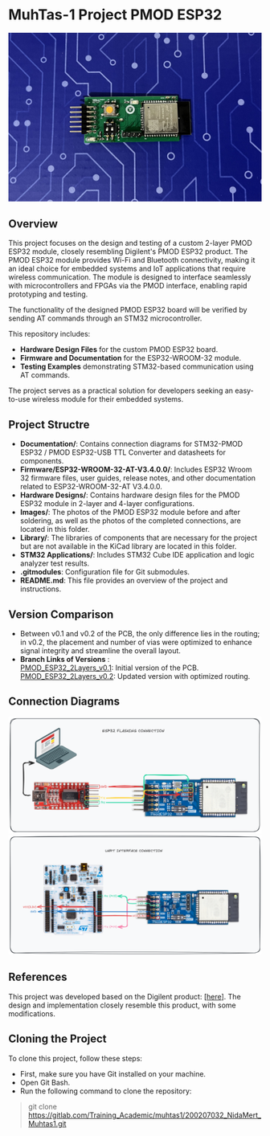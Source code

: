 # MuhTas-1 Project PMOD ESP32

![image alt](Images/Muhtas_PMOD_ESP32_front.JPG)

**Overview**
---
This project focuses on the design and testing of a custom 2-layer PMOD ESP32 module, closely resembling Digilent's PMOD ESP32 product. The PMOD ESP32 module provides Wi-Fi and Bluetooth connectivity, making it an ideal choice for embedded systems and IoT applications that require wireless communication. The module is designed to interface seamlessly with microcontrollers and FPGAs via the PMOD interface, enabling rapid prototyping and testing.

The functionality of the designed PMOD ESP32 board will be verified by sending AT commands through an STM32 microcontroller.

This repository includes:
- **Hardware Design Files** for the custom PMOD ESP32 board.
- **Firmware and Documentation** for the ESP32-WROOM-32 module.
- **Testing Examples** demonstrating STM32-based communication using AT commands.

The project serves as a practical solution for developers seeking an easy-to-use wireless module for their embedded systems.

**Project Structre**
---
- **Documentation/**: Contains connection diagrams for STM32-PMOD ESP32 / PMOD ESP32-USB TTL Converter and datasheets for components.
- **Firmware/ESP32-WROOM-32-AT-V3.4.0.0/**: Includes ESP32 Wroom 32 firmware files, user guides, release notes, and other documentation related to ESP32-WROOM-32-AT V3.4.0.0.
- **Hardware Designs/**: Contains hardware design files for the PMOD ESP32 module in 2-layer and 4-layer configurations.
- **Images/**: The photos of the PMOD ESP32 module before and after soldering, as well as the photos of the completed connections, are located in this folder.
- **Library/**: The libraries of components that are necessary for the project but are not available in the KiCad library are located in this folder.
- **STM32 Applications/**: Includes STM32 Cube IDE application and logic analyzer test results.
- **.gitmodules**: Configuration file for Git submodules.
- **README.md**: This file provides an overview of the project and instructions.

**Version Comparison**
---
- Between v0.1 and v0.2 of the PCB, the only difference lies in the routing; in v0.2, the placement and number of vias were optimized to enhance signal integrity and streamline the overall layout.
- **Branch Links of Versions** :  
[PMOD_ESP32_2Layers_v0.1](https://github.com/nidaMert/pmod_esp32/tree/PMOD_ESP32_2Layers_v0.1): Initial version of the PCB.  
[PMOD_ESP32_2Layers_v0.2](https://github.com/nidaMert/pmod_esp32/tree/PMOD_ESP32_2Layers_v0.2): Updated version with optimized routing.

**Connection Diagrams**
---
![image alt](Documentation/connection_diagrams/esp32_flashing_connection.png)
![image alt](Documentation/connection_diagrams/uart_interface_connection.png)

**References**
---
This project was developed based on the Digilent product: [[here](https://digilent.com/reference/pmod/pmodesp32/start?redirect=1)]. The design and implementation closely resemble this product, with some modifications.

**Cloning the Project**
---
To clone this project, follow these steps:
- First, make sure you have Git installed on your machine.
- Open Git Bash.
- Run the following command to clone the repository:
> git clone https://gitlab.com/Training_Academic/muhtas1/200207032_NidaMert_Muhtas1.git
